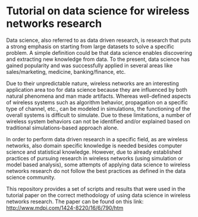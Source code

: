 # Tutorial on data science for wireless networks research

Data science, also referred to as data driven research, is research that puts a strong emphasis on starting from large datasets to solve a specific problem. A simple definition could be that data science enables discovering and extracting new knowledge from data. To the present, data science has gained popularity and was successfully applied in several areas like sales/marketing, medicine, banking/finance, etc. 

Due to their unpredictable nature, wireless networks are an interesting application area too for data science because they are influenced by both natural phenomena and man made artifacts.
Whereas well-defined aspects of wireless systems such as algorithm behavior, propagation on a specific type of channel, etc., can be modeled in simulations, the functioning of the overall systems is difficult to simulate. Due to these limitations, a number of wireless system behaviors can not be identified and/or explained based on traditional simulations-based approach alone.

In order to perform data driven research in a specific field, as are wireless networks, also domain specific knowledge is needed besides computer science and statistical knowledge.
However, due to already established practices of pursuing research in wireless networks (using simulation or model based analysis), some attempts of applying data science to wireless networks research do not follow the best practices as defined in the data science community.

This repository provides a set of scripts and results that were used in the tutorial paper on the correct methodology of using data science in wireless networks research. The paper can be found on this link:
http://www.mdpi.com/1424-8220/16/6/790/htm


